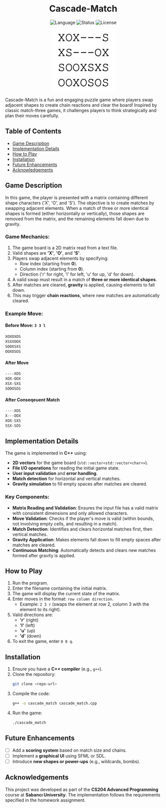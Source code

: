 <h1 align="center">Cascade-Match</h1>

<div align="center">
   
![Language](https://img.shields.io/badge/C++-red?style=for-the-badge)
![Status](https://img.shields.io/badge/status-completed-green?style=for-the-badge)
![License](https://img.shields.io/badge/license-MIT-blue?style=for-the-badge)

</div>

<div align="center">
    <img src="./demo-cascade-match.png" alt="Cascade-Match Demo" width="200">
</div>

Cascade-Match is a fun and engaging puzzle game where players swap adjacent shapes to create chain reactions and clear the board! Inspired by classic match-three games, it challenges players to think strategically and plan their moves carefully.


## Table of Contents
- [Game Description](#game-description)
- [Implementation Details](#implementation-details)
- [How to Play](#how-to-play)
- [Installation](#installation)
- [Future Enhancements](#future-enhancements)
- [Acknowledgements](#acknowledgements)

## Game Description
In this game, the player is presented with a matrix containing different shape characters ('X', 'O', and 'S'). The objective is to create matches by swapping adjacent elements. When a match of three or more identical shapes is formed (either horizontally or vertically), those shapes are removed from the matrix, and the remaining elements fall down due to gravity.

### Game Mechanics:
1. The game board is a 2D matrix read from a text file.
2. Valid shapes are **'X'**, **'O'**, and **'S'**.
3. Players swap adjacent elements by specifying:
   - Row index (starting from **0**).
   - Column index (starting from **0**).
   - Direction ('r' for right, 'l' for left, 'u' for up, 'd' for down).
4. A valid swap must result in a match of **three or more identical shapes**.
5. After matches are cleared, **gravity** is applied, causing elements to fall down.
6. This may trigger **chain reactions**, where new matches are automatically cleared.

### Example Move:
#### **Before Move: `3 3 l`**
```
XOXOXOS
XSXXOOX
SOOXSXS
OOXOSOS
```
#### **After Move**
```
----XOS
XOX-OOX
XSX-SXS
SOOOSOS
```

#### **After Conseqeuent Match**
```
----XOS
X---OOX
XOX-SXS
SSX-SOS
```

## Implementation Details
The game is implemented in **C++** using:
- **2D vectors** for the game board (`std::vector<std::vector<char>>`).
- **File I/O operations** for reading the initial game state.
- **User input validation** and **error handling**.
- **Match detection** for horizontal and vertical matches.
- **Gravity simulation** to fill empty spaces after matches are cleared.

### Key Components:
- **Matrix Reading and Validation**: Ensures the input file has a valid matrix with consistent dimensions and only allowed characters.
- **Move Validation**: Checks if the player's move is valid (within bounds, not involving empty cells, and resulting in a match).
- **Match Detection**: Identifies and clears horizontal matches first, then vertical matches.
- **Gravity Application**: Makes elements fall down to fill empty spaces after matches are cleared.
- **Continuous Matching**: Automatically detects and clears new matches formed after gravity is applied.

## How to Play
1. Run the program.
2. Enter the filename containing the initial matrix.
3. The game will display the current state of the matrix.
4. Enter moves in the format: `row column direction`.
   - Example: `2 3 r` (swaps the element at row 2, column 3 with the element to its right).
5. Valid directions are:
   - **'r'** (right)
   - **'l'** (left)
   - **'u'** (up)
   - **'d'** (down)
6. To exit the game, enter `0 0 q`.

## Installation
1. Ensure you have a **C++ compiler** (e.g., `g++`).
2. Clone the repository:
   ```bash
   git clone <repo-url>
   ```
3. Compile the code:
   ```bash
   g++ -o cascade_match cascade_match.cpp
   ```
4. Run the game:
   ```bash
   ./cascade_match
   ```


## Future Enhancements
- [ ] Add a **scoring system** based on match size and chains.
- [ ] Implement a **graphical UI** using SFML or SDL.
- [ ] Introduce **new shapes or power-ups** (e.g., wildcards, bombs).

## Acknowledgements
This project was developed as part of the **CS204 Advanced Programming** course at **Sabancı University**. The implementation follows the requirements specified in the homework assignment.

